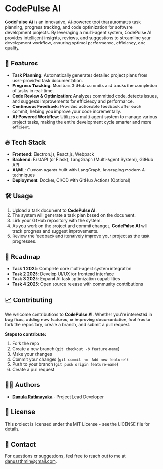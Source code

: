 # CodePulse AI

**CodePulse AI** is an innovative, AI-powered tool that automates task planning, progress tracking, and code optimization for software development projects. By leveraging a multi-agent system, CodePulse AI provides intelligent insights, reviews, and suggestions to streamline your development workflow, ensuring optimal performance, efficiency, and quality.

## 🚀 Features

- **Task Planning**: Automatically generates detailed project plans from user-provided task documentation.
- **Progress Tracking**: Monitors GitHub commits and tracks the completion of tasks in real-time.
- **Code Review & Optimization**: Analyzes committed code, detects issues, and suggests improvements for efficiency and performance.
- **Continuous Feedback**: Provides actionable feedback after each commit, helping you improve your code incrementally.
- **AI-Powered Workflow**: Utilizes a multi-agent system to manage various project tasks, making the entire development cycle smarter and more efficient.

## 🔥 Tech Stack

- **Frontend**: Electron.js, React.js, Webpack
- **Backend**: FastAPI (or Flask), LangGraph (Multi-Agent System), GitHub API
- **AI/ML**: Custom agents built with LangGraph, leveraging modern AI techniques
- **Deployment**: Docker, CI/CD with GitHub Actions (Optional)

## 🛠️ Usage

1. Upload a task document to **CodePulse AI**.  
2. The system will generate a task plan based on the document.  
3. Link your GitHub repository with the system.  
4. As you work on the project and commit changes, **CodePulse AI** will track progress and suggest improvements.  
5. Review the feedback and iteratively improve your project as the task progresses.

## 🎯 Roadmap

- **Task 1 2025**: Complete core multi-agent system integration  
- **Task 2 2025**: Develop UI/UX for frontend interface  
- **Task 3 2025**: Expand AI task optimization capabilities  
- **Task 4 2025**: Open source release with community contributions

## 📈 Contributing

We welcome contributions to **CodePulse AI**. Whether you're interested in bug fixes, adding new features, or improving documentation, feel free to fork the repository, create a branch, and submit a pull request.

**Steps to contribute:**

1. Fork the repo
2. Create a new branch (`git checkout -b feature-name`)
3. Make your changes
4. Commit your changes (`git commit -m 'Add new feature'`)
5. Push to your branch (`git push origin feature-name`)
6. Create a pull request

## 👩‍💻 Authors

- **[Danula Rathnayaka](https://github.com/danula-rathnayaka)** - Project Lead Developer

## 📜 License

This project is licensed under the MIT License - see the [LICENSE](docs/LICENSE) file for details.

## 💬 Contact

For questions or suggestions, feel free to reach out to me at [danusathmin@gmail.com](mailto:danusathmin@gmail.com).
